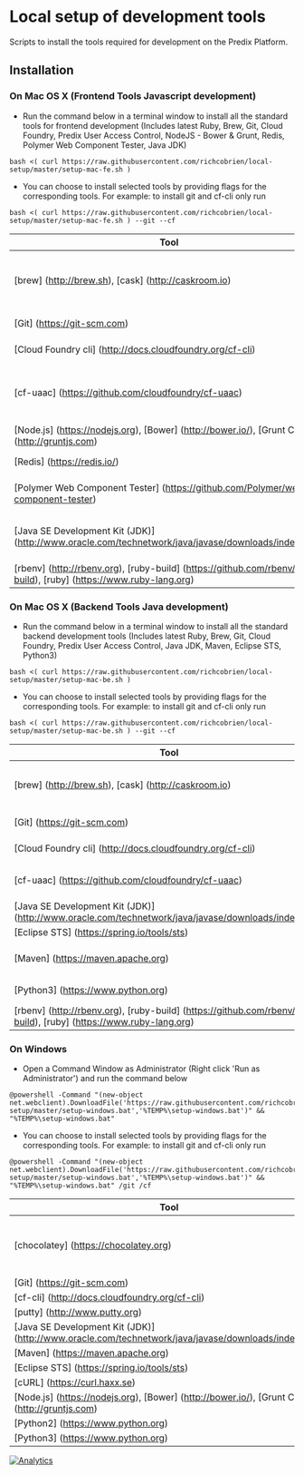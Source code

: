 # Local setup of development tools

Scripts to install the tools required for development on the Predix Platform.

## Installation

### On Mac OS X (Frontend Tools Javascript development)

* Run the command below in a terminal window to install all the standard tools for frontend development (Includes latest Ruby, Brew, Git, Cloud Foundry, Predix User Access Control, NodeJS - Bower & Grunt, Redis, Polymer Web Component Tester, Java JDK)
```
bash <( curl https://raw.githubusercontent.com/richcobrien/local-setup/master/setup-mac-fe.sh )
```
* You can choose to install selected tools by providing flags for the corresponding tools.
For example: to install git and cf-cli only run
```
bash <( curl https://raw.githubusercontent.com/richcobrien/local-setup/master/setup-mac-fe.sh ) --git --cf
```

Tool | Flag | Notes
--- | --- | ---
[brew] (http://brew.sh), [cask] (http://caskroom.io) | | Required to manage the installation of tools
[Git] (https://git-scm.com) | --git | Git Repository
[Cloud Foundry cli] (http://docs.cloudfoundry.org/cf-cli) | --cf | Used for Predix
[cf-uaac] (https://github.com/cloudfoundry/cf-uaac) | --uaac | (Frontend) User Access Control for Predix 
[Node.js] (https://nodejs.org), [Bower] (http://bower.io/), [Grunt CLI] (http://gruntjs.com) | --nodejs | (Frontend) UI Tools
[Redis] (https://redis.io/) | --redis | Datastore
[Polymer Web Component Tester] (https://github.com/Polymer/web-component-tester) | --wct | (Frontend) UI testing tool
[Java SE Development Kit (JDK)] (http://www.oracle.com/technetwork/java/javase/downloads/index.html) | --jdk | Language Used for Frontend Testing
[rbenv] (http://rbenv.org), [ruby-build] (https://github.com/rbenv/ruby-build), [ruby] (https://www.ruby-lang.org) | | 


### On Mac OS X (Backend Tools Java development)

* Run the command below in a terminal window to install all the standard backend development tools (Includes latest Ruby, Brew, Git, Cloud Foundry, Predix User Access Control, Java JDK, Maven, Eclipse STS, Python3)
```
bash <( curl https://raw.githubusercontent.com/richcobrien/local-setup/master/setup-mac-be.sh )
```
* You can choose to install selected tools by providing flags for the corresponding tools.
For example: to install git and cf-cli only run
```
bash <( curl https://raw.githubusercontent.com/richcobrien/local-setup/master/setup-mac-be.sh ) --git --cf
```

Tool | Flag | Notes
--- | --- | ---
[brew] (http://brew.sh), [cask] (http://caskroom.io) | | Required to manage the installation of tools
[Git] (https://git-scm.com) | --git | Git Repository
[Cloud Foundry cli] (http://docs.cloudfoundry.org/cf-cli) | --cf | Used for Predix
[cf-uaac] (https://github.com/cloudfoundry/cf-uaac) | --uaac | User Access Control for Predix 
[Java SE Development Kit (JDK)] (http://www.oracle.com/technetwork/java/javase/downloads/index.html) | --jdk | Language
[Eclipse STS] (https://spring.io/tools/sts) | --sts | Spring IDE
[Maven] (https://maven.apache.org) | --maven | Software Build Management
[Python3] (https://www.python.org) | --python3 | Language
[rbenv] (http://rbenv.org), [ruby-build] (https://github.com/rbenv/ruby-build), [ruby] (https://www.ruby-lang.org) | | 


### On Windows
* Open a Command Window as Administrator (Right click 'Run as Administrator') and run the command below
```
@powershell -Command "(new-object net.webclient).DownloadFile('https://raw.githubusercontent.com/richcobrien/local-setup/master/setup-windows.bat','%TEMP%\setup-windows.bat')" && "%TEMP%\setup-windows.bat"
```
* You can choose to install selected tools by providing flags for the corresponding tools.
For example: to install git and cf-cli only run
```
@powershell -Command "(new-object net.webclient).DownloadFile('https://raw.githubusercontent.com/richcobrien/local-setup/master/setup-windows.bat','%TEMP%\setup-windows.bat')" && "%TEMP%\setup-windows.bat" /git /cf
```

Tool | Flag | Notes
--- | --- | ---
[chocolatey] (https://chocolatey.org) | | Required to manage the installation of tools
[Git] (https://git-scm.com) | /git |
[cf-cli] (http://docs.cloudfoundry.org/cf-cli) | /cf |
[putty] (http://www.putty.org) | /putty |
[Java SE Development Kit (JDK)] (http://www.oracle.com/technetwork/java/javase/downloads/index.html) | /jdk |
[Maven] (https://maven.apache.org) | /maven |
[Eclipse STS] (https://spring.io/tools/sts) | /sts |
[cURL] (https://curl.haxx.se) | /curl |
[Node.js] (https://nodejs.org), [Bower] (http://bower.io/), [Grunt CLI] (http://gruntjs.com) | /nodejs |
[Python2] (https://www.python.org) | /python2 |
[Python3] (https://www.python.org) | /python3 |

[![Analytics](https://ga-beacon.appspot.com/UA-82773213-1/local-setup/readme?pixel)](https://github.com/PredixDev)

